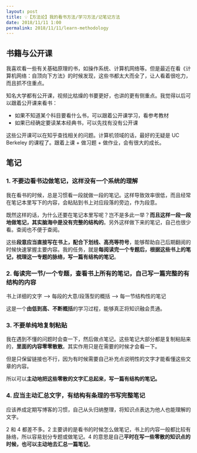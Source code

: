 ```yaml
---
layout: post
title: 💡【方法论】我的看书方法/学习方法/记笔记方法
date: 2018/11/11 1:00
permalink: 2018/11/11/learn-methodology
---
```


## 书籍与公开课

我喜欢看一些有关基础原理的书，如操作系统、计算机网络等。但是最近在看《计算机网络：自顶向下方法》的时候发现，这些书都太大而全了，让人看着很吃力，而且抓不住重点。

知名大学都有公开课，视频比枯燥的书要更好，也讲的更有侧重点。我觉得以后可以跟着公开课来看书：

- 如果不知道某个科目要看什么书，可以跟着公开课学习，看参考教材
- 如果已经确定要读某本经典书，可以先找有没有公开课

这些公开课可以在知乎查找相关的问题。计算机领域的话，最好的无疑是 UC Berkeley 的课程了。跟着上课 + 做习题 + 做作业，会有很大的成长。

## 笔记

### 1. 不要边看书边做笔记，这样没有一个系统的理解

我在看书的时候，总是习惯看一段就做一段的笔记。这样导致效率很低，而且经常在笔记本里写下的内容，会粘贴到书上对应段落的旁边，作为段意。

既然这样的话，为什么还要在笔记本里写呢？岂不是多此一举？**而且这样一段一段地做笔记，其实脑海中是没有完整的结构的**。另外这样做下来的笔记，自己也很少看。查阅也不便于查阅。

这些**段意应当直接写在书上，配合下划线、高亮等符号**，能够帮助自己后期翻阅的时候快速掌握主要内容。我的任务，就是**每阅读完一个专题后，根据这些书上的笔记，梳理这一专题的脉络，写一篇有结构的笔记**。

### 2. 每读完一节/一个专题，查看书上所有的笔记，自己写一篇完整的有结构的内容

书上详细的文字 --> 每段的大意/段落型的概括 --> 每一节结构性的笔记

这是一个**由低到高、不断概括**的学习过程，能够真正将知识融会贯通。

### 3. 不要单纯地复制粘贴

我在遇到不懂的问题时会查一下，然后做点笔记。这些笔记大部分都是复制粘贴来的，**里面的内容零零散散**。其实作用只是在需要的时候才会看一下。

但是只保留链接也不行，因为有时候需要自己补充点说明性的文字才能看懂这些文章的内容。

所以可以**主动地把这些零散的文字汇总起来，写一篇有结构的笔记。**

### 4. 应当主动汇总文字，有结构有条理的书写完整笔记

应该养成定期写博客的习惯，自己从头归纳整理，将知识点表达为他人也能理解的文字。

2 和 4 都差不多。2 主要讲的是看书的时候怎么做笔记，书上的内容一般都比较有脉络，所以容易划分专题或做笔记。4 的意思是自己**平时在写一些零散的知识点的时候，也可以主动地去汇总一篇笔记**。
